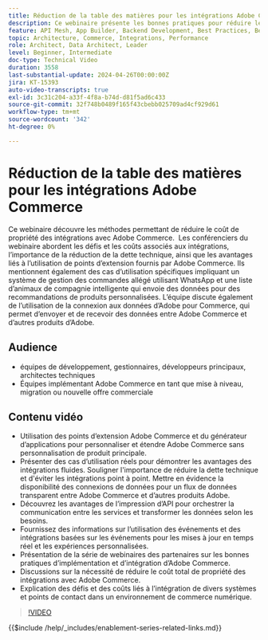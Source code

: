 ```yaml
---
title: Réduction de la table des matières pour les intégrations Adobe Commerce
description: Ce webinaire présente les bonnes pratiques pour réduire le coût total de propriété des intégrations avec Adobe Commerce. Il met l’accent sur les défis des intégrations traditionnelles et met en évidence l’utilisation de points d’extension et d’intégrations natives avec d’autres produits Experience Cloud afin de réduire les coûts et d’augmenter le retour sur investissement. L’objectif est d’offrir une flexibilité pour étendre le produit sans personnaliser le noyau, ce qui facilite la maintenance et la mise à niveau.
feature: API Mesh, App Builder, Backend Development, Best Practices, Best Practices, Extensibility, Integration
topic: Architecture, Commerce, Integrations, Performance
role: Architect, Data Architect, Leader
level: Beginner, Intermediate
doc-type: Technical Video
duration: 3558
last-substantial-update: 2024-04-26T00:00:00Z
jira: KT-15393
auto-video-transcripts: true
exl-id: 3c31c204-a33f-4f8a-b74d-d81f5ad6c433
source-git-commit: 32f748b0489f165f43cbebb025709ad4cf929d61
workflow-type: tm+mt
source-wordcount: '342'
ht-degree: 0%

---
```


# Réduction de la table des matières pour les intégrations Adobe Commerce

Ce webinaire découvre les méthodes permettant de réduire le coût de propriété des intégrations avec Adobe Commerce. &#x200B; Les conférenciers du webinaire abordent les défis et les coûts associés aux intégrations, l’importance de la réduction de la dette technique, ainsi que les avantages liés à l’utilisation de points d’extension fournis par Adobe Commerce. Ils mentionnent également des cas d’utilisation spécifiques impliquant un système de gestion des commandes allégé utilisant WhatsApp et une liste d’animaux de compagnie intelligente qui envoie des données pour des recommandations de produits personnalisées.  L’équipe discute également de l’utilisation de la connexion aux données d’Adobe pour Commerce, qui permet d’envoyer et de recevoir des données entre Adobe Commerce et d’autres produits d’Adobe.

## Audience

* équipes de développement, gestionnaires, développeurs principaux, architectes techniques
* Équipes implémentant Adobe Commerce en tant que mise à niveau, migration ou nouvelle offre commerciale

## Contenu vidéo

* Utilisation des points d’extension Adobe Commerce et du générateur d’applications pour personnaliser et étendre Adobe Commerce sans personnalisation de produit principale.
* Présenter des cas d’utilisation réels pour démontrer les avantages des intégrations fluides.
Souligner l&#39;importance de réduire la dette technique et d&#39;éviter les intégrations point à point.
Mettre en évidence la disponibilité des connexions de données pour un flux de données transparent entre Adobe Commerce et d’autres produits Adobe.
* Découvrez les avantages de l’impression d’API pour orchestrer la communication entre les services et transformer les données selon les besoins.
* Fournissez des informations sur l’utilisation des événements et des intégrations basées sur les événements pour les mises à jour en temps réel et les expériences personnalisées.
* Présentation de la série de webinaires des partenaires sur les bonnes pratiques d’implémentation et d’intégration d’Adobe Commerce.
* Discussions sur la nécessité de réduire le coût total de propriété des intégrations avec Adobe Commerce.
* Explication des défis et des coûts liés à l’intégration de divers systèmes et points de contact dans un environnement de commerce numérique.

>[!VIDEO](https://video.tv.adobe.com/v/3428768?learn=on)

{{$include /help/_includes/enablement-series-related-links.md}}
